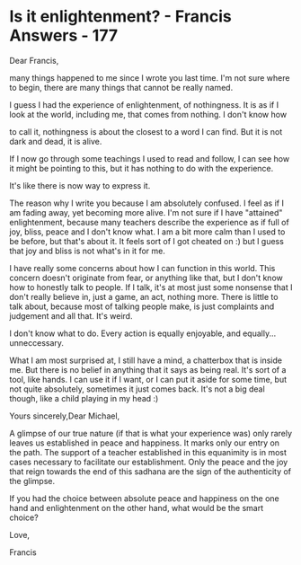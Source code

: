 # Is it enlightenment? - Francis Answers - 177

Dear Francis, 

many things happened to me since I wrote you last time. I'm not sure where to begin, there are many things that cannot be really named. 

I guess I had the experience of enlightenment, of nothingness. It is as if I look at the world, including me, that comes from nothing. I don't know how 

to call it, nothingness is about the closest to a word I can find. But it is not dark and dead, it is alive. 

If I now go through some teachings I used to read and follow, I can see how it might be pointing to this, but it has nothing to do with the experience. 

It's like there is now way to express it. 

The reason why I write you because I am absolutely confused. I feel as if I am fading away, yet becoming more alive. I'm not sure if I have "attained" enlightenment, because many teachers describe the experience as if full of joy, bliss, peace and I don't know what. I am a bit more calm than I used to be before, but that's about it. It feels sort of I got cheated on :) but I guess that joy and bliss is not what's in it for me. 

I have really some concerns about how I can function in this world. This concern doesn't originate from fear, or anything like that, but I don't know how to honestly talk to people. If I talk, it's at most just some nonsense that I don't really believe in, just a game, an act, nothing more. There is little to talk about, because most of talking people make, is just complaints and judgement and all that. It's weird. 

I don't know what to do. Every action is equally enjoyable, and equally... unneccessary. 

What I am most surprised at, I still have a mind, a chatterbox that is inside me. But there is no belief in anything that it says as being real. It's sort of a tool, like hands. I can use it if I want, or I can put it aside for some time, but not quite absolutely, sometimes it just comes back. It's not a big deal though, like a child playing in my head :) 

Yours sincerely,Dear Michael,

A glimpse of our true nature (if that is what your experience was) only rarely leaves us established in peace and happiness. It marks only our entry on the path. The support of a teacher established in this equanimity is in most cases necessary to facilitate our establishment. Only the peace and the joy that reign towards the end of this sadhana are the sign of the authenticity of the glimpse.

If you had the choice between absolute peace and happiness on the one hand and enlightenment on the other hand, what would be the smart choice?

Love,

Francis

